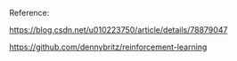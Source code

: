  Reference:

 https://blog.csdn.net/u010223750/article/details/78879047

 https://github.com/dennybritz/reinforcement-learning



 
